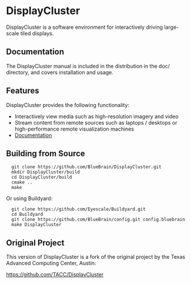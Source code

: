 # DisplayCluster

DisplayCluster is a software environment for interactively driving large-scale tiled displays. 

## Documentation

The DisplayCluster manual is included in the distribution in the doc/ directory, and covers installation and usage.

## Features

DisplayCluster provides the following functionality:
* Interactively view media such as high-resolution imagery and video
* Stream content from remote sources such as laptops / desktops or high-performance remote visualization machines
* [Documentation](http://bluebrain.github.io/DisplayCluster-0.2/index.html)

## Building from Source

```
  git clone https://github.com/BlueBrain/DisplayCluster.git
  mkdir DisplayCluster/build
  cd DisplayCluster/build
  cmake ..
  make
```

Or using Buildyard:

```
  git clone https://github.com/Eyescale/Buildyard.git
  cd Buildyard
  git clone https://github.com/BlueBrain/config.git config.bluebrain
  make DisplayCluster
```

## Original Project

This version of DisplayCluster is a fork of the original project by the Texas Advanced Computing Center, Austin:

https://github.com/TACC/DisplayCluster
